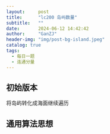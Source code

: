 ```yaml
---
layout:     post
title:      "lc200 岛屿数量"
subtitle:   ""
date:       2024-06-12 14:42:42
author:     "GanZJ"
header-img: "img/post-bg-island.jpeg"
catalog: true
tags:
  - 每日一题
  - 连通分量
---
```




## 初始版本

将岛屿转化成海面继续遍历



## 通用算法思想



